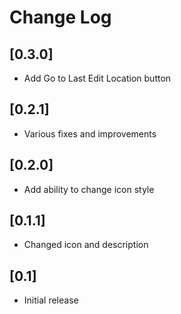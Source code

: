 # Change Log

## [0.3.0]

- Add Go to Last Edit Location button

## [0.2.1]

- Various fixes and improvements

## [0.2.0]

- Add ability to change icon style

## [0.1.1]

- Changed icon and description

## [0.1]

- Initial release
